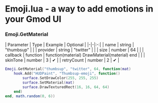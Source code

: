 # Emoji.lua - a way to add emotions in your Gmod UI

### Emoji.GetMaterial

| Parameter | Type | Example | Optional |
|-|-|:-:|
| name | string | "thumbsup" |  |
| provider | string | "twitter" |  |
| size | number | 64 |  |
| callback | function | function(material) DrawMaterial(material) end |  |
| skinTone | number | 3 | ✔ |
| retryCount | number | 2 | ✔ |
```lua
Emoji.GetMaterial("thumbsup", "twitter", 64, function(mat)
    hook.Add("HUDPaint", "Thumbsup-emoji", function()
        surface.SetDrawColor(255, 255, 255)
        surface.SetMaterial(mat)
        surface.DrawTexturedRect(16, 16, 64, 64)
    end)
end, math.random(0, 6))
```
